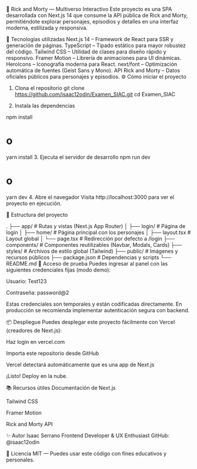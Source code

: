 🌌 Rick and Morty — Multiverso Interactivo
Este proyecto es una SPA desarrollada con Next.js 14 que consume la API pública de Rick and Morty, permitiéndote explorar personajes, episodios y detalles en una interfaz moderna, estilizada y responsiva.

🚀 Tecnologías utilizadas
Next.js 14 – Framework de React para SSR y generación de páginas.
TypeScript – Tipado estático para mayor robustez del código.
Tailwind CSS – Utilidad de clases para diseño rápido y responsivo.
Framer Motion – Librería de animaciones para UI dinámicas.
HeroIcons – Iconografía moderna para React.
next/font – Optimización automática de fuentes (Geist Sans y Mono).
API Rick and Morty – Datos oficiales públicos para personajes y episodios.
⚙️ Cómo iniciar el proyecto
1. Clona el repositorio
git clone https://github.com/isaac12odin/Examen_SIAC.git
cd Examen_SIAC

2. Instala las dependencias

npm install
# o
yarn install
3. Ejecuta el servidor de desarrollo
npm run dev
# o
yarn dev
4. Abre el navegador
Visita http://localhost:3000 para ver el proyecto en ejecución.

🧠 Estructura del proyecto

.
├── app/                # Rutas y vistas (Next.js App Router)
│   ├── login/          # Página de login
│   ├── home/           # Página principal con los personajes
│   ├── layout.tsx      # Layout global
│   └── page.tsx        # Redirección por defecto a /login
├── components/         # Componentes reutilizables (Navbar, Modals, Cards)
├── styles/             # Archivos de estilo global (Tailwind)
├── public/             # Imágenes y recursos públicos
├── package.json        # Dependencias y scripts
└── README.md
🔐 Acceso de prueba
Puedes ingresar al panel con las siguientes credenciales fijas (modo demo):

Usuario: Test123

Contraseña: password@2

Estas credenciales son temporales y están codificadas directamente. En producción se recomienda implementar autenticación segura con backend.

📦 Despliegue
Puedes desplegar este proyecto fácilmente con Vercel (creadores de Next.js):

Haz login en vercel.com

Importa este repositorio desde GitHub

Vercel detectará automáticamente que es una app de Next.js

¡Listo! Deploy en la nube.

📚 Recursos útiles
Documentación de Next.js

Tailwind CSS

Framer Motion

Rick and Morty API

✨ Autor
Isaac Serrano
Frontend Developer & UX Enthusiast
GitHub: @isaac12odin

📄 Licencia
MIT — Puedes usar este código con fines educativos y personales.